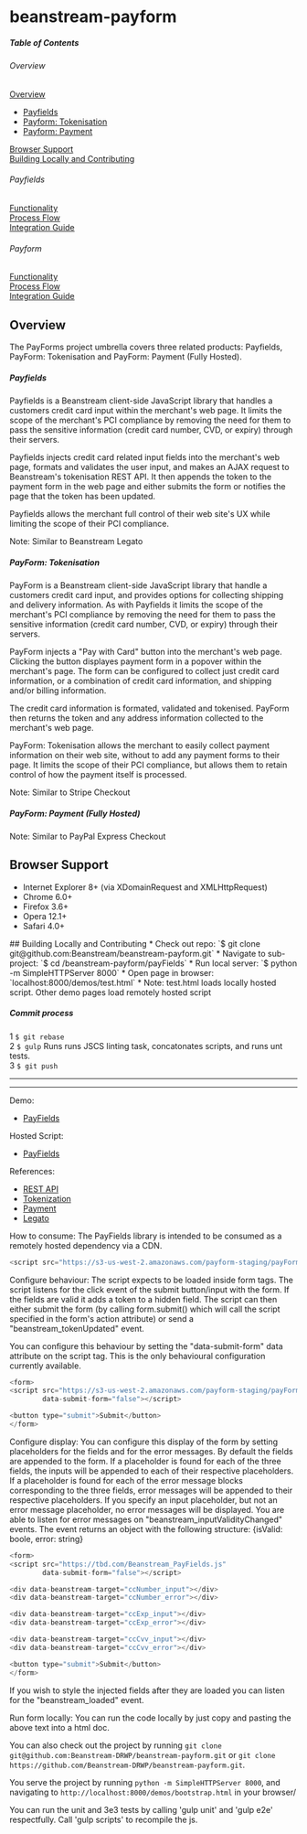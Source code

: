 beanstream-payform 
=================
##### Table of Contents  
###### Overview
[Overview](#overview)   
 * [Payfields](#payfields-overview)        
 * [Payform: Tokenisation](#payform-tokenisation-overview)            
 * [Payform: Payment](#payform-payment-overview)        

[Browser Support](#browser-support)  
[Building Locally and Contributing](#contributing)   
###### Payfields
[Functionality](#payfields-functionality)         
[Process Flow](#payfields-process-flow)           
[Integration Guide](#payfields-integration-guide)           
###### Payform
[Functionality](#payform-tokenisation-functionality)         
[Process Flow](#payform-tokenisation-process-flow)   
[Integration Guide](#payform-tokenisation-guide)  

## Overview <a name="overview"/>
The PayForms project umbrella covers three related products: Payfields, PayForm: Tokenisation and PayForm: Payment (Fully Hosted).

##### Payfields <a name="payfields-overview"/>
Payfields is a Beanstream client-side JavaScript library that handles a customers credit card input within the merchant's web page. It limits the scope of the merchant's PCI compliance by removing the need for them to pass the sensitive information (credit card number, CVD, or expiry) through their servers.

Payfields injects credit card related input fields into the merchant's web page, formats and validates the user input, and makes an AJAX request to Beanstream's tokenisation REST API. It then appends the token to the payment form in the web page and either submits the form or notifies the page that the token has been updated.

Payfields allows the merchant full control of their web site's UX while limiting the scope of their PCI compliance.

Note: Similar to Beanstream Legato

##### PayForm: Tokenisation <a name="payform-tokenisation-overview"/>
PayForm is a Beanstream client-side JavaScript library that handle a customers credit card input, and provides options for collecting shipping and delivery information. As with Payfields it limits the scope of the merchant's PCI compliance by removing the need for them to pass the sensitive information (credit card number, CVD, or expiry) through their servers.

PayForm injects a "Pay with Card" button into the merchant's web page. Clicking the button displayes payment form in a popover within the merchant's page. The form can be configured to collect just credit card information, or a combination of credit card information, and shipping and/or billing information. 

The credit card information is formated, validated and tokenised. PayForm then returns the token and any address information collected to the merchant's web page.

PayForm: Tokenisation allows the merchant to easily collect payment information on their web site, without to add any payment forms to their page. It limits the scope of their PCI compliance, but allows them to retain control of how the payment itself is processed.

Note: Similar to Stripe Checkout

##### PayForm: Payment (Fully Hosted) <a name="payform-payment-overview"/>

Note: Similar to PayPal Express Checkout 

## Browser Support <a name="browser-support"/>
 * Internet Explorer 8+ (via XDomainRequest and XMLHttpRequest)         
 * Chrome 6.0+          
 * Firefox 3.6+         
 * Opera 12.1+          
 * Safari 4.0+          

<a name="contributing"/>
## Building Locally and Contributing
 * Check out repo: `$ git clone git@github.com:Beanstream/beanstream-payform.git`
 * Navigate to sub-project:  `$ cd /beanstream-payform/payFields`
 * Run local server: `$ python -m SimpleHTTPServer 8000`
 * Open page in browser: `localhost:8000/demos/test.html` 
   * Note: test.html loads locally hosted script. Other demo pages load remotely hosted script

##### Commit process
 1 `$ git rebase`       
 2 `$ gulp` Runs runs JSCS linting task, concatonates scripts, and runs unt tests.      
 3 `$ git push`         
 

---
---

Demo:
* [PayFields](https://s3-us-west-2.amazonaws.com/payform-staging/payForm/payFields/bootstrap.html)

Hosted Script:
* [PayFields](https://s3-us-west-2.amazonaws.com/payform-staging/payForm/payFields/beanstream_payfields.js)

References:
* [REST API](http://developer.beanstream.com/documentation/rest-api-reference/)
* [Tokenization](http://developer.beanstream.com/documentation/take-payments/purchases/take-payment-legato-token/)
* [Payment](http://developer.beanstream.com/documentation/take-payments/purchases/card/)
* [Legato](http://developer.beanstream.com/documentation/legato/)

How to consume:
The PayFields library is intended to be consumed as a remotely hosted dependency via a CDN. 

```javascript
<script src="https://s3-us-west-2.amazonaws.com/payform-staging/payForm/payFields/beanstream_payfields.js"></script>
```

Configure behaviour:
The script expects to be loaded inside form tags. The script listens for the click event of the submit button/input with the form. If the fields are valid it adds a token to a hidden field. The script can then either submit the form (by calling form.submit() which will call the script specified in the form's action attribute) or send a "beanstream_tokenUpdated" event. 

You can configure this behaviour by setting the "data-submit-form" data attribute on the script tag. This is the only behavioural configuration currently available.

```javascript
<form>
<script src="https://s3-us-west-2.amazonaws.com/payform-staging/payForm/payFields/beanstream_payfields.js"
        data-submit-form="false"></script>

<button type="submit">Submit</button>
</form>
```

Configure display:
You can configure this display of the form by setting placeholders for the fields and for the error messages. By default the fields are appended to the form. If a placeholder is found for each of the three fields, the inputs will be appended to each of their respective placeholders. If a placeholder is found for each of the error message blocks corresponding to the three fields, error messages will be appended to their respective placeholders. If you specify an input placeholder, but not an error message placeholder, no error messages will be displayed. You are able to listen for error messages on "beanstream_inputValidityChanged" events. The event returns an object with the following structure: {isValid: boole, error: string}

```javascript
<form>
<script src="https://tbd.com/Beanstream_PayFields.js"
        data-submit-form="false"></script>

<div data-beanstream-target="ccNumber_input"></div>
<div data-beanstream-target="ccNumber_error"></div>

<div data-beanstream-target="ccExp_input"></div>
<div data-beanstream-target="ccExp_error"></div>

<div data-beanstream-target="ccCvv_input"></div>
<div data-beanstream-target="ccCvv_error"></div>

<button type="submit">Submit</button>
</form>
```

If you wish to style the injected fields after they are loaded you can listen for the "beanstream_loaded" event.

Run form locally:
You can run the code locally by just copy and pasting the above text into a html doc.

You can also check out the project by running `git clone git@github.com:Beanstream-DRWP/beanstream-payform.git` or `git clone https://github.com/Beanstream-DRWP/beanstream-payform.git`.

You  serve the project by running `python -m SimpleHTTPServer 8000`, and navigating to `http://localhost:8000/demos/bootstrap.html` in your browser/

You can run the unit and 3e3 tests by calling 'gulp unit' and 'gulp e2e' respectfully. Call 'gulp scripts' to recompile the js.
